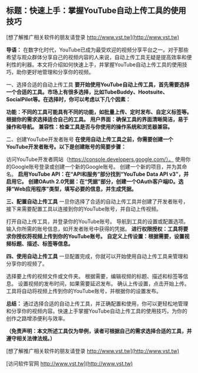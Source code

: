 ## **标题：快速上手：掌握YouTube自动上传工具的使用技巧**

[想了解推广相关软件的朋友请登录 http://www.vst.tw](http://www.vst.tw)

**导语：**
在数字化时代，YouTube已成为最受欢迎的视频分享平台之一。对于那些希望与观众群体分享自己的视频内容的人来说，自动上传工具无疑是提高效率和便利性的利器。本文将介绍如何快速上手，并掌握YouTube自动上传工具的使用技巧，助你更好地管理和分享你的视频。

一、选择合适的自动上传工具
**要开始使用YouTube自动上传工具，首先需要选择一个合适的工具。市场上有很多选择，比如TubeBuddy、Hootsuite、SocialPilot等。在选择时，你可以考虑以下几个因素：**

**功能：不同的工具可能具有不同的功能，如批量上传、定时发布、自定义标签等。根据你的需求选择适合自己的工具。**
**用户界面：确保工具的界面清晰简洁，易于操作和导航。**
**兼容性：检查工具是否与你使用的操作系统和浏览器兼容。**

二、创建YouTube开发者账号
**在使用自动上传工具之前，你需要创建一个YouTube开发者账号。以下是创建账号的简要步骤：**

访问YouTube开发者网站（https://console.developers.google.com/）。
使用你的Google账号登录或创建一个新的Google账号。
创建一个新的项目，并为其命名。
**启用YouTube API：在“API和服务”部分找到“YouTube Data API v3”，并启用它。**
**创建OAuth 2.0凭据：在“凭据”部分，创建一个OAuth客户端ID。选择“Web应用程序”类型，填写必要的信息，并生成凭据。**

**三、配置自动上传工具**
一旦你选择了合适的自动上传工具并创建了开发者账号，接下来需要配置工具以连接到你的YouTube账号，并自动上传视频。

打开自动上传工具，并登录你的YouTube账号。
导航到工具的设置或配置选项。
输入你所需的账号信息，如开发者账号中获得的凭据。
**进行权限授权：工具将要求你授权将视频上传到你的YouTube账号。**
**自定义上传设置：根据需要，设置视频标题、描述、标签等信息。**

**四、使用自动上传工具**
一旦配置完成，你就可以开始使用自动上传工具来管理和分享你的视频了。

选择要上传的视频文件或文件夹。
根据需要，编辑视频的标题、描述和标签等信息。
设置视频的发布时间，如果需要延迟发布。
确认上传设置，点击开始上传。
工具将自动将视频上传到你的YouTube账号，并根据你的设置发布。

**总结：**
通过选择合适的自动上传工具，并正确配置和使用，你可以更轻松地管理和分享你的视频内容。快速上手掌握YouTube自动上传工具的使用技巧，为你的创作之路增添便利与效率。

**（免责声明：本文所述工具仅为举例，读者可根据自己的需求选择合适的工具，并遵守相关法律法规。）**

[想了解推广相关软件的朋友请登录 http://www.vst.tw](http://www.vst.tw)


[访问软件官网 http://www.vst.tw](http://www.vst.tw)
